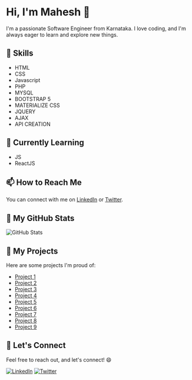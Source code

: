 # Hi, I'm Mahesh 👋

I'm a passionate Software Engineer from Karnataka. I love coding, and I'm always eager to learn and explore new things.

## 🔧 Skills

- HTML
- CSS
- Javascript
- PHP
- MYSQL
- BOOTSTRAP 5
- MATERIALIZE CSS
- JQUERY
- AJAX
- API CREATION

## 🌱 Currently Learning

- JS
- ReactJS

## 📫 How to Reach Me

You can connect with me on [LinkedIn](https://www.linkedin.com/in/mahesh93) or [Twitter](https://twitter.com/maheshj290?t=T6W0pjM0vV8ZQSG5XBGWAQ&s=08).

## 🚀 My GitHub Stats

![GitHub Stats](https://maheshlj093.github.io/mj_portfolio/)

## 💼 My Projects

Here are some projects I'm proud of:

- [Project 1](https://techsparsha.in/dev/CiMi)
- [Project 2](https://techsparsha.in/dev/CiMi/field)
- [Project 3](https://techsparsha.in/dev/MCC)
- [Project 4](https://techsparsha.in/dev/arogyasparsha)
- [Project 5](https://techsparsha.in/dev/ACL)
- [Project 6](https://techsparsha.in/dev/dkp)
- [Project 7](https://techsparsha.in/dev/RBC)
- [Project 8](https://techsparsha.in/dev/SVE)
- [Project 9](https://techsparsha.in/dev/TS/TechSparsha3)

## 🤝 Let's Connect

Feel free to reach out, and let's connect! 😄

[![LinkedIn](https://img.shields.io/badge/LinkedIn-Connect-blue)](https://www.linkedin.com/in/mahesh93)
[![Twitter](https://img.shields.io/badge/Twitter-Follow-blue)](https://twitter.com/maheshj290?t=T6W0pjM0vV8ZQSG5XBGWAQ&s=08)
